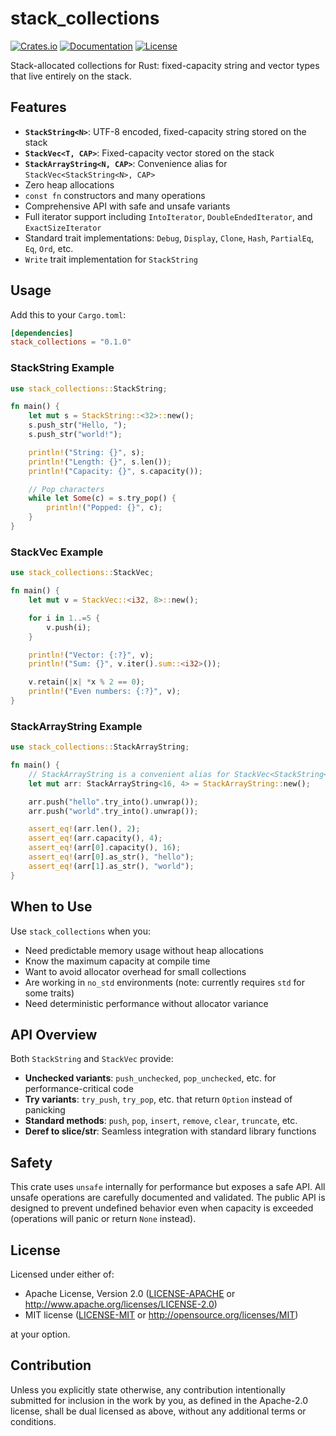 ﻿# stack_collections

[![Crates.io](https://img.shields.io/crates/v/stack_collections.svg)](https://crates.io/crates/stack_collections)
[![Documentation](https://docs.rs/stack_collections/badge.svg)](https://docs.rs/stack_collections)
[![License](https://img.shields.io/crates/l/stack_collections.svg)](https://github.com/OverwrittenCode/stack_collections#license)

Stack-allocated collections for Rust: fixed-capacity string and vector types that live entirely on the stack.

## Features

- **`StackString<N>`**: UTF-8 encoded, fixed-capacity string stored on the stack
- **`StackVec<T, CAP>`**: Fixed-capacity vector stored on the stack
- **`StackArrayString<N, CAP>`**: Convenience alias for `StackVec<StackString<N>, CAP>`
- Zero heap allocations
- `const fn` constructors and many operations
- Comprehensive API with safe and unsafe variants
- Full iterator support including `IntoIterator`, `DoubleEndedIterator`, and `ExactSizeIterator`
- Standard trait implementations: `Debug`, `Display`, `Clone`, `Hash`, `PartialEq`, `Eq`, `Ord`, etc.
- `Write` trait implementation for `StackString`

## Usage

Add this to your `Cargo.toml`:

```toml
[dependencies]
stack_collections = "0.1.0"
```

### StackString Example

```rust
use stack_collections::StackString;

fn main() {
    let mut s = StackString::<32>::new();
    s.push_str("Hello, ");
    s.push_str("world!");

    println!("String: {}", s);
    println!("Length: {}", s.len());
    println!("Capacity: {}", s.capacity());

    // Pop characters
    while let Some(c) = s.try_pop() {
        println!("Popped: {}", c);
    }
}
```

### StackVec Example

```rust
use stack_collections::StackVec;

fn main() {
    let mut v = StackVec::<i32, 8>::new();

    for i in 1..=5 {
        v.push(i);
    }

    println!("Vector: {:?}", v);
    println!("Sum: {}", v.iter().sum::<i32>());

    v.retain(|x| *x % 2 == 0);
    println!("Even numbers: {:?}", v);
}
```

### StackArrayString Example

```rust
use stack_collections::StackArrayString;

fn main() {
    // StackArrayString is a convenient alias for StackVec<StackString<N>, CAP>
    let mut arr: StackArrayString<16, 4> = StackArrayString::new();

    arr.push("hello".try_into().unwrap());
    arr.push("world".try_into().unwrap());

    assert_eq!(arr.len(), 2);
    assert_eq!(arr.capacity(), 4);
    assert_eq!(arr[0].capacity(), 16);
    assert_eq!(arr[0].as_str(), "hello");
    assert_eq!(arr[1].as_str(), "world");
}
```

## When to Use

Use `stack_collections` when you:

- Need predictable memory usage without heap allocations
- Know the maximum capacity at compile time
- Want to avoid allocator overhead for small collections
- Are working in `no_std` environments (note: currently requires `std` for some traits)
- Need deterministic performance without allocator variance

## API Overview

Both `StackString` and `StackVec` provide:

- **Unchecked variants**: `push_unchecked`, `pop_unchecked`, etc. for performance-critical code
- **Try variants**: `try_push`, `try_pop`, etc. that return `Option` instead of panicking
- **Standard methods**: `push`, `pop`, `insert`, `remove`, `clear`, `truncate`, etc.
- **Deref to slice/str**: Seamless integration with standard library functions

## Safety

This crate uses `unsafe` internally for performance but exposes a safe API. All unsafe operations are carefully documented and validated. The public API is designed to prevent
undefined behavior even when capacity is exceeded (operations will panic or return `None` instead).

## License

Licensed under either of:

- Apache License, Version 2.0 ([LICENSE-APACHE](LICENSE-APACHE) or http://www.apache.org/licenses/LICENSE-2.0)
- MIT license ([LICENSE-MIT](LICENSE-MIT) or http://opensource.org/licenses/MIT)

at your option.

## Contribution

Unless you explicitly state otherwise, any contribution intentionally submitted for inclusion in the work by you, as defined in the Apache-2.0 license, shall be dual licensed as
above, without any additional terms or conditions.